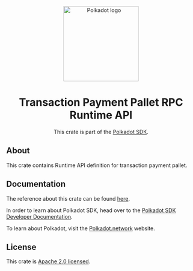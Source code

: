<div align="center">

<img src="https://raw.githubusercontent.com/paritytech/polkadot-sdk/rzadp/readmes/docs/images/Polkadot_Logo_Horizontal_Pink_BlackOnWhite.png" alt="Polkadot logo" width="200">

# Transaction Payment Pallet RPC Runtime API

This crate is part of the [Polkadot SDK](https://github.com/paritytech/polkadot-sdk/).

</div>

## About

This crate contains Runtime API definition for transaction payment pallet.

## Documentation

The reference about this crate can be found [here](https://paritytech.github.io/polkadot-sdk/master/pallet_transaction_payment_rpc_runtime_api).

In order to learn about Polkadot SDK, head over to the [Polkadot SDK Developer Documentation](https://paritytech.github.io/polkadot-sdk/master/polkadot_sdk_docs/index.html).

To learn about Polkadot, visit the [Polkadot.network](https://polkadot.network/) website.

## License

This crate is [Apache 2.0 licensed](https://spdx.org/licenses/Apache-2.0.html).
